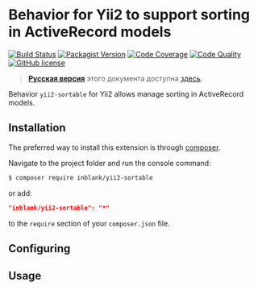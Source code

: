 # Behavior for Yii2 to support sorting in ActiveRecord models

[![Build Status](https://img.shields.io/travis/inblank/yii2-sortable/master.svg?style=flat-square)](https://travis-ci.org/inblank/yii2-sortable)
[![Packagist Version](https://img.shields.io/packagist/v/inblank/yii2-sortable.svg?style=flat-square)](https://packagist.org/packages/inblank/yii2-sortable)
[![Code Coverage](https://img.shields.io/scrutinizer/coverage/g/inblank/yii2-sortable/master.svg?style=flat-square)](https://scrutinizer-ci.com/g/inblank/yii2-sortable/?branch=master)
[![Code Quality](https://img.shields.io/scrutinizer/g/inblank/yii2-sortable/master.svg?style=flat-square)](https://scrutinizer-ci.com/g/inblank/yii2-sortable/?branch=master)
[![GitHub license](https://img.shields.io/badge/license-MIT-blue.svg?style=flat-square)](https://raw.githubusercontent.com/inblank/yii2-sortable/master/LICENSE)

> **[Русская версия](https://github.com/inblank/yii2-sortable/blob/master/README_RU.md)** этого документа доступна [здесь](https://github.com/inblank/yii2-sortable/blob/master/README_RU.md).

Behavior `yii2-sortable` for Yii2 allows manage sorting in ActiveRecord models.

## Installation

The preferred way to install this extension is through [composer](http://getcomposer.org/download/).

Navigate to the project folder and run the console command:

```bash
$ composer require inblank/yii2-sortable
```

or add:

```json
"inblank/yii2-sortable": "*"
```

to the `require` section of your `composer.json` file.

## Configuring

## Usage
